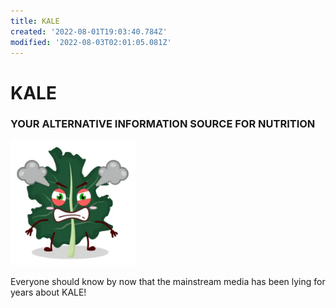 ```yaml
---
title: KALE
created: '2022-08-01T19:03:40.784Z'
modified: '2022-08-03T02:01:05.081Z'
---
```


# KALE
### YOUR ALTERNATIVE INFORMATION SOURCE FOR NUTRITION

<img src="../attachements/kale.png" width="200" height="200" /> 

Everyone should know by now that the mainstream media has 
been lying for years about KALE! 


